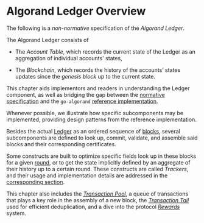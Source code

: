 # Algorand Ledger Overview

The following is a _non-normative_ specification of the _Algorand Ledger_.

The Algorand Ledger consists of

- The _Account Table_, which records the current state of the Ledger as an aggregation
of individual accounts' states,

- The _Blockchain_, which records the history of the accounts’ states updates since
the _genesis block_ up to the current state.

This chapter aids implementors and readers in understanding the Ledger component,
as well as bridging the gap between the [normative specification](./ledger.md)
and the `go-algorand` [reference implementation](https://github.com/algorand/go-algorand).

Whenever possible, we illustrate how specific subcomponents may be implemented,
providing design patterns from the reference implementation.

Besides the actual [Ledger](./ledger.md) as an ordered sequence of [blocks](./ledger.md#blocks),
several subcomponents are defined to look up, commit, validate, and assemble said
blocks and their corresponding certificates.

Some constructs are built to optimize specific fields look up in these blocks for
a given [round](./ledger.md#round), or to get the state implicitly defined by an
aggregate of their history up to a certain round. These constructs are called _Trackers_,
and their usage and implementation details are addressed in the [corresponding section](#./ledger-nn-trackers,md).

This chapter also includes the [_Transaction Pool_](#./ledger-nn-transaction-pool.md),
a queue of transactions that plays a key role in the assembly of a new block, the
[_Transaction Tail_](./ledger-nn-transaction-tail.md) used for efficient deduplication,
and a dive into the protocol [_Rewards_](./ledger-nn-rewards.md) system.